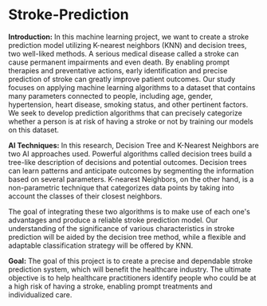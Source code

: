 # Stroke-Prediction
**Introduction:**
      In this machine learning project, we want to create a stroke prediction model utilizing K-nearest neighbors (KNN) and decision trees, two well-liked methods. A serious medical disease called a stroke can cause permanent impairments and even death. By enabling prompt therapies and preventative actions, early identification and precise prediction of stroke can greatly improve patient outcomes.
Our study focuses on applying machine learning algorithms to a dataset that contains many parameters connected to people, including age, gender, hypertension, heart disease, smoking status, and other pertinent factors. We seek to develop prediction algorithms that can precisely categorize whether a person is at risk of having a stroke or not by training our models on this dataset.

**AI Techniques:**
     In this research, Decision Tree and K-Nearest Neighbors are two AI approaches used. Powerful algorithms called decision trees build a tree-like description of decisions and potential outcomes. Decision trees can learn patterns and anticipate outcomes by segmenting the information based on several parameters. K-nearest Neighbors, on the other hand, is a non-parametric technique that categorizes data points by taking into account the classes of their closest neighbors.

The goal of integrating these two algorithms is to make use of each one's advantages and produce a reliable stroke prediction model. Our understanding of the significance of various characteristics in stroke prediction will be aided by the decision tree method, while a flexible and adaptable classification strategy will be offered by KNN.

**Goal:**
     The goal of this project is to create a precise and dependable stroke prediction system, which will benefit the healthcare industry. The ultimate objective is to help healthcare practitioners identify people who could be at a high risk of having a stroke, enabling prompt treatments and individualized care.
